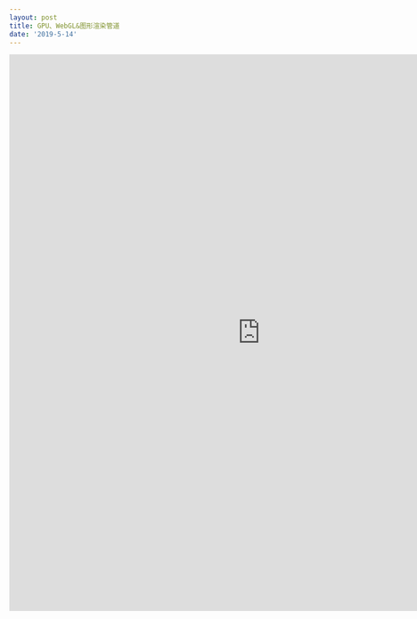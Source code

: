 ```yaml
---
layout: post
title: GPU、WebGL&图形渲染管道
date: '2019-5-14'
---
```


<iframe src="https://www.xmind.net/embed/kUharE" width="900px" height="1000px" frameborder="0" scrolling="no" allowfullscreen></iframe>
